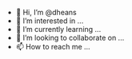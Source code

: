 - 👋 Hi, I’m @dheans
- 👀 I’m interested in ...
- 🌱 I’m currently learning ...
- 💞️ I’m looking to collaborate on ...
- 📫 How to reach me ...

<!---
dheans/dheans is a ✨ special ✨ repository because its `README.md` (this file) appears on your GitHub profile.
You can click the Preview link to take a look at your changes.
--->
